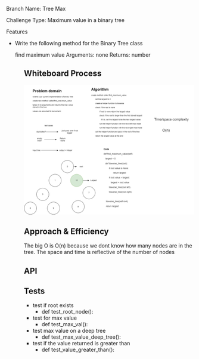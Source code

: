 Branch Name: Tree Max

Challenge Type: Maximum value in a binary tree

Features
<ul>
<li>
Write the following method for the Binary Tree class

find maximum value
Arguments: none
Returns: number
</li>
<ul>

## Whiteboard Process
<!-- Embedded whiteboard image -->
![Binary-tree-max](./binary-tree-max.drawio.png)

## Approach & Efficiency
<!-- What approach did you take? Why? What is the Big O space/time for this approach? -->
The big O is O(n) because we dont know how many nodes are in the tree. The space and time is reflective of the number of nodes
## API
<!-- Description of each method publicly available in each of your trees -->

## Tests
- test if root exists
  - def test_root_node():
- test for max value
  - def test_max_val():
- test max value on a deep tree
  - def test_max_value_deep_tree():
- test if the value returned is greater than
  - def test_value_greater_than():
